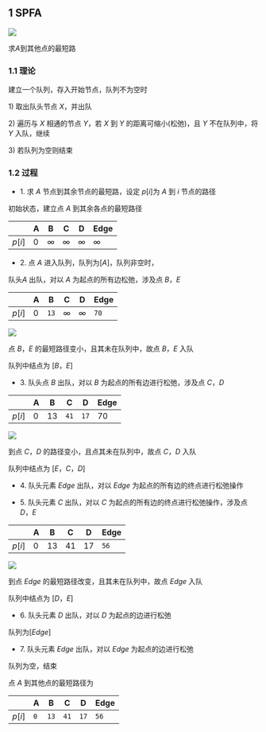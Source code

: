 <!--
 * @Description: 
 * @Version: 1.0
 * @Author: dalao
 * @Email: dalao_li@163.com
 * @Date: 2022-02-13 19:00:24
 * @LastEditors: dalao
 * @LastEditTime: 2022-04-14 23:52:32
-->


## 1 SPFA


![](https://cdn.hurra.ltd/img/2022-4-4-0152.svg)

求$A$到其他点的最短路



### 1.1 理论

建立一个队列，存入开始节点，队列不为空时

$1)$ 取出队头节点 $X$，并出队  

$2)$ 遍历与 $X$ 相通的节点 $Y$，若 $X$ 到 $Y$ 的距离可缩小(松弛)，且 $Y$ 不在队列中，将 $Y$ 入队，继续
 
$3)$ 若队列为空则结束



### 1.2 过程

- $1$. 求 $A$ 节点到其余节点的最短路，设定 $p[i]$为 $A$ 到 $i$ 节点的路径

初始状态，建立点 $A$ 到其余各点的最短路径

|        | A   | B   | C   | D   | Edge |
| ------ | --- | --- | --- | --- | ---- |
| $p[i]$ | $0$ | $∞$ | $∞$ | $∞$ | $∞$  |


- $2$. 点 $A$ 进入队列，队列为$[A]$，队列非空时，

队头$A$ 出队，对以 $A$ 为起点的所有边松弛，涉及点 $B，E$

|        | A   | B    | C   | D   | Edge |
| ------ | --- | ---- | --- | --- | ---- |
| $p[i]$ | $0$ | `13` | $∞$ | $∞$ | `70` |

![](https://cdn.hurra.ltd/img/2022-4-4-0156.svg)

点 $B，E$ 的最短路径变小，且其未在队列中，故点 $B，E$ 入队

队列中结点为 $[B，E]$


- $3$. 队头点 $B$ 出队，对以 $B$ 为起点的所有边进行松弛，涉及点 $C，D$

|        | A   | B    | C    | D    | Edge |
| ------ | --- | ---- | ---- | ---- | ---- |
| $p[i]$ | $0$ | $13$ | `41` | `17` | $70$ |

![](https://cdn.hurra.ltd/img/2022-4-4-0158.svg)

到点 $C，D$ 的路径变小，且点其未在队列中，故点 $C，D$ 入队

队列中结点为 $[E，C，D]$


- $4$. 队头元素 $Edge$ 出队，对以 $Edge$ 为起点的所有边的终点进行松弛操作


- $5$. 队头元素 $C$ 出队，对以 $C$ 为起点的所有边的终点进行松弛操作，涉及点$D，E$

|        | A   | B    | C    | D    | Edge |
| ------ | --- | ---- | ---- | ---- | ---- |
| $p[i]$ | $0$ | $13$ | $41$ | $17$ | `56` |

![](https://cdn.hurra.ltd/img/2022-4-4-0159.svg)

到点 $Edge$ 的最短路径改变，且其未在队列中，故点 $Edge$ 入队

队列中结点为 $[D，E]$


- $6$. 队头元素 $D$ 出队，对以 $D$ 为起点的边进行松弛

队列为$[Edge]$


- $7$. 队头元素 $Edge$ 出队，对以 $Edge$ 为起点的边进行松弛

队列为空，结束

点 $A$ 到其他点的最短路径为

|        | A   | B    | C    | D    | Edge |
| ------ | --- | ---- | ---- | ---- | ---- |
| $p[i]$ | `0` | `13` | `41` | `17` | `56` |